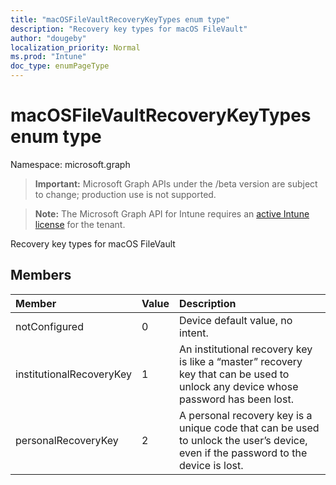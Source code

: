```yaml
---
title: "macOSFileVaultRecoveryKeyTypes enum type"
description: "Recovery key types for macOS FileVault"
author: "dougeby"
localization_priority: Normal
ms.prod: "Intune"
doc_type: enumPageType
---
```


# macOSFileVaultRecoveryKeyTypes enum type

Namespace: microsoft.graph

> **Important:** Microsoft Graph APIs under the /beta version are subject to change; production use is not supported.

> **Note:** The Microsoft Graph API for Intune requires an [active Intune license](https://go.microsoft.com/fwlink/?linkid=839381) for the tenant.

Recovery key types for macOS FileVault

## Members
|Member|Value|Description|
|:---|:---|:---|
|notConfigured|0|Device default value, no intent.|
|institutionalRecoveryKey|1|An institutional recovery key is like a “master” recovery key that can be used to unlock any device whose password has been lost.|
|personalRecoveryKey|2|A personal recovery key is a unique code that can be used to unlock the user’s device, even if the password to the device is lost.|




